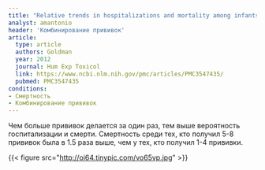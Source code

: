 ```yaml
---
title: "Relative trends in hospitalizations and mortality among infants by the number of vaccine doses and age, based on the Vaccine Adverse Event Reporting System (VAERS), 1990–2010"
analyst: amantonio
header: 'Комбинирование прививок'
article:
  type: article
  authors: Goldman
  year: 2012
  journal: Hum Exp Toxicol
  link: https://www.ncbi.nlm.nih.gov/pmc/articles/PMC3547435/
  pubmed: PMC3547435
conditions:
- Смертность
- Комбинирование прививок
---
```


Чем больше прививок делается за один раз, тем выше вероятность госпитализации и смерти. Смертность среди тех, кто получил 5-8 прививок была в 1.5 раза выше, чем у тех, кто получил 1-4 прививки.

{{< figure src="http://oi64.tinypic.com/vo65vp.jpg" >}}
